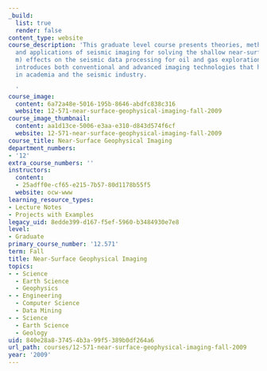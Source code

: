 ```yaml
---
_build:
  list: true
  render: false
content_type: website
course_description: 'This graduate level course presents theories, methodologies,
  and applications of seismic imaging for solving the shallow near-surface (0 - 500
  m) effects on the seismic data processing for oil and gas exploration on land. It
  introduces both conventional and advanced imaging technologies that have been developed
  in academia and the seismic industry.

  '
course_image:
  content: 6a72a48e-5016-195b-8646-abdfc838c316
  website: 12-571-near-surface-geophysical-imaging-fall-2009
course_image_thumbnail:
  content: aa1d13ce-5006-e3aa-e310-d843d574f6cf
  website: 12-571-near-surface-geophysical-imaging-fall-2009
course_title: Near-Surface Geophysical Imaging
department_numbers:
- '12'
extra_course_numbers: ''
instructors:
  content:
  - 25adff0e-cf65-e215-7b57-80d1178b55f5
  website: ocw-www
learning_resource_types:
- Lecture Notes
- Projects with Examples
legacy_uid: 8edde399-d167-f5ef-5960-b3484930e7e8
level:
- Graduate
primary_course_number: '12.571'
term: Fall
title: Near-Surface Geophysical Imaging
topics:
- - Science
  - Earth Science
  - Geophysics
- - Engineering
  - Computer Science
  - Data Mining
- - Science
  - Earth Science
  - Geology
uid: 840e28a8-3745-4b3a-99f5-389b0df264a6
url_path: courses/12-571-near-surface-geophysical-imaging-fall-2009
year: '2009'
---
```

